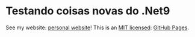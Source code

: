 # Testando coisas novas do .Net9

See my website: [personal website](https://victorgovedice.vercel.app/)! This is an [MIT licensed](https://github.com/VictorGovedice?tab=repositories): [GitHub Pages](https://pages.github.com/).
